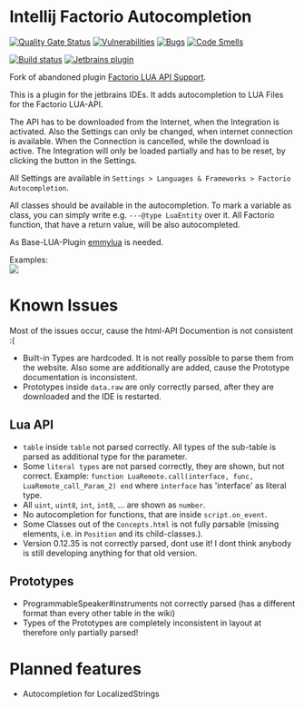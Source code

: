 # Intellij Factorio Autocompletion
[![Quality Gate Status](https://sonarcloud.io/api/project_badges/measure?project=serieznyi_intellij-factorio-autocompletion&metric=alert_status)](https://sonarcloud.io/summary/new_code?id=serieznyi_intellij-factorio-autocompletion)
[![Vulnerabilities](https://sonarcloud.io/api/project_badges/measure?project=serieznyi_intellij-factorio-autocompletion&metric=vulnerabilities)](https://sonarcloud.io/summary/new_code?id=serieznyi_intellij-factorio-autocompletion)
[![Bugs](https://sonarcloud.io/api/project_badges/measure?project=serieznyi_intellij-factorio-autocompletion&metric=bugs)](https://sonarcloud.io/summary/new_code?id=serieznyi_intellij-factorio-autocompletion)
[![Code Smells](https://sonarcloud.io/api/project_badges/measure?project=serieznyi_intellij-factorio-autocompletion&metric=code_smells)](https://sonarcloud.io/summary/new_code?id=serieznyi_intellij-factorio-autocompletion)

[![Build status](https://github.com/serieznyi/intellij-factorio-autocompletion/actions/workflows/build-gradle-project.yml/badge.svg?branch=develop)](https://github.com/serieznyi/intellij-factorio-autocompletion/actions/workflows/build-gradle-project.yml?query=branch%3Amaster)
[![Jetbrains plugin](https://img.shields.io/jetbrains/plugin/v/22696-factorio-lua-api-support-fork.svg?style=flat-square)](https://plugins.jetbrains.com/plugin/13330-factorio-lua-api-support)

Fork of abandoned plugin [Factorio LUA API Support](https://plugins.jetbrains.com/plugin/13330-factorio-lua-api-support").

This is a plugin for the jetbrains IDEs. It adds autocompletion to LUA Files for the Factorio LUA-API.

The API has to be downloaded from the Internet, when the Integration is activated. Also the Settings can only be changed, when internet connection is available.
When the Connection is cancelled, while the download is active. The Integration will only be loaded partially and has to be reset, by clicking the button in the Settings.

All Settings are available in `Settings > Languages & Frameworks > Factorio Autocompletion`.

All classes should be available in the autocompletion. To mark a variable as class, you can simply write e.g. `---@type LuaEntity` over it.
All Factorio function, that have a return value, will be also autocompleted.

As Base-LUA-Plugin [emmylua](https://plugins.jetbrains.com/plugin/9768-emmylua) is needed.

Examples:  
![](example.gif)

# Known Issues
Most of the issues occur, cause the html-API Documention is not consistent :(
- Built-in Types are hardcoded. It is not really possible to parse them from the website.
  Also some are additionally are added, cause the Prototype documentation is inconsistent.
- Prototypes inside `data.raw` are only correctly parsed, after they are downloaded and the IDE is restarted.

## Lua API
- `table` inside `table` not parsed correctly. 
  All types of the sub-table is parsed as additional type for the parameter.
- Some `literal types` are not parsed correctly, they are shown, but not correct. Example: `function LuaRemote.call(interface, func, LuaRemote_call_Param_2) end` where `interface` has 'interface' as literal type.
- All `uint`, `uint8`,  `int`, `int8`, ... are shown as `number`.
- No autocompletion for functions, that are inside `script.on_event`.
- Some Classes out of the `Concepts.html` is not fully parsable (missing elements, i.e. in `Position` and its child-classes.).
- Version 0.12.35 is not correctly parsed, dont use it! I dont think anybody is still developing anything for that old version.

## Prototypes
- ProgrammableSpeaker#instruments not correctly parsed (has a different format than every other table in the wiki)
- Types of the Prototypes are completely inconsistent in layout at therefore only partially parsed!

# Planned features
- Autocompletion for LocalizedStrings
